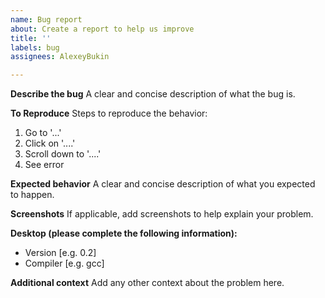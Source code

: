 ```yaml
---
name: Bug report
about: Create a report to help us improve
title: ''
labels: bug
assignees: AlexeyBukin

---
```


**Describe the bug**
A clear and concise description of what the bug is.

**To Reproduce**
Steps to reproduce the behavior:
1. Go to '...'
2. Click on '....'
3. Scroll down to '....'
4. See error

**Expected behavior**
A clear and concise description of what you expected to happen.

**Screenshots**
If applicable, add screenshots to help explain your problem.

**Desktop (please complete the following information):**
 - Version [e.g. 0.2]
 - Compiler [e.g. gcc]

**Additional context**
Add any other context about the problem here.
